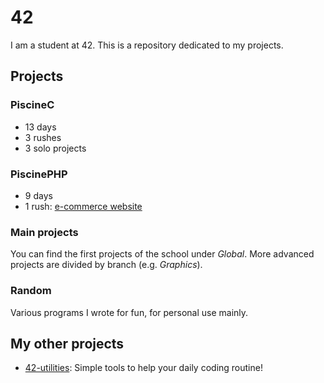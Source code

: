 # 42
I am a student at 42. This is a repository dedicated to my projects.

## Projects
### PiscineC
* 13 days
* 3 rushes
* 3 solo projects
### PiscinePHP
* 9 days
* 1 rush: [e-commerce website](http://42-leafy.lolyangccool.ovh/)
### Main projects
You can find the first projects of the school under *Global*.
More advanced projects are divided by branch (e.g. *Graphics*).
### Random
Various programs I wrote for fun, for personal use mainly.

## My other projects
* [42-utilities](https://github.com/mathix420/42-utilities): Simple tools to help your daily coding routine!
